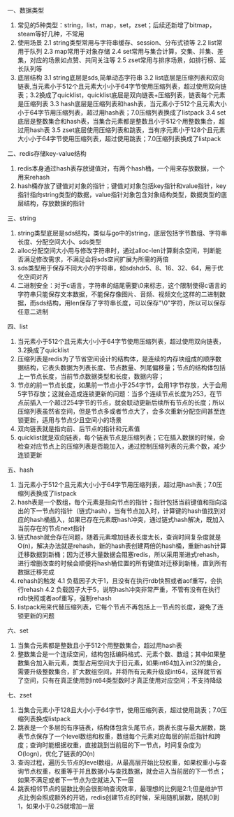 一、数据类型
1. 常见的5种类型：string，list，map，set，zset；后续还新增了bitmap，steam等好几种，不常用
2. 使用场景
2.1 string类型常用与字符串缓存、session、分布式锁等
2.2 list常用于队列
2.3 map常用于对象存储
2.4 set常用与集合计算，交集、并集、差集，对应的场景如点赞、共同关注等
2.5 zset常用与排序场景，如排行榜、延长队列等
3. 底层结构
3.1 string底层是sds,简单动态字符串
3.2 list底层是压缩列表和双向链表,当元素小于512个且元素大小小于64字节使用压缩列表，超过使用双向链表；3.2换成了quicklist，quicklist底层是双向链表+压缩列表，链表每个元素是压缩列表
3.3 hash底层是压缩列表和hash表，当元素小于512个且元素大小小于64字节用压缩列表，超过用hash表；7.0压缩列表换成了listpack
3.4 set底层是整数集合和hash表，当集合元素都是整数且小于512个用整数集合，超过用hash表
3.5 zset底层使用压缩列表和跳表，当有序元素小于128个且元素大小小于64字节使用压缩列表，超过使用跳表；7.0压缩列表换成了listpack

二、redis存储key-value结构
1. redis本身通过hash表存放键值对，有两个hash桶，一个用来存放数据，一个用来rehash
2. hash桶存放了键值对对象的指针；键值对对象包括key指针和value指针，key指针指向string类型的数据，value指针对象包含对象结构类型，数据类型的底层结构，存放数据的指针

三、string
1. string类型底层是sds结构，类似与go中的string，底层包括字节数组、字符串长度、分配空间大小、sds类型
2. alloc分配空间大小用与修改字符串时，通过alloc-len计算剩余空间，判断能否满足修改需求，不满足会将sds空间扩展为所需的两倍
3. sds类型用于保存不同大小的字符串，如sdshdr5、8、16、32、64，用于优化空间对齐
4. 二进制安全：对于c语言，字符串的结尾需要\0来标志，这个限制使得c语言的字符串只能保存文本数据，不能保存像图片、音频、视频文化这样的二进制数据，而sds结构，用len保存了字符串长度，可以保存"\0"字符，所以可以保存任意二进制


四、list
1. 当元素小于512个且元素大小小于64字节使用压缩列表，超过使用双向链表，3.2换成了quicklist
2. 压缩列表是redis为了节省空间设计的结构体，是连续的内存块组成的顺序数据结构，它表头数据为列表长度、节点数量、列尾偏移量；节点的结构体包括上一节点长度，当前节点数据类型和长度，数据内容；
3. 节点的前一节点长度，如果前一节点小于254字节，会用1字节存放，大于会用5字节存放；这就会造成连锁更新的问题：当多个连续节点长度为253，在节点前插入一个超过254字节的节点，就会联动更新后续所有节点的长度；所以压缩列表虽然省空间，但是节点多或者节点大了，会多次重新分配空间甚至连锁更新，适用与节点少且空间小的场景
4. 双向链表就是指向前、后节点的指针和元素值
5. quicklist就是双向链表，每个链表节点是压缩列表；它在插入数据的时候，会检查对应节点上的压缩列表是否能加入，通过控制压缩列表的元素个数，减少连锁更新

五、hash
1. 当元素小于512个且元素大小小于64字节用压缩列表，超过用hash表；7.0压缩列表换成了listpack
2. hash表是一个数组，每个元素是指向节点的指针；指针包括当前键值和指向溢出的下一节点的指针（链式hash），当有节点加入时，计算键的hash值找到对应的hash桶插入，如果已存在元素既hash冲突，通过链式hash解决，既加入当前存在的节点next指针
3. 链式hash就会存在问题，随着元素增加链表长度太长，查询时间复杂度就是O(n)，解决办法就是rehash，新的hash表创建两倍的hash桶，重新hash计算迁移数据到新桶；因为迁移大量数据会阻塞redis，所以采用渐进式rehash，进行增删改查的时候会顺便将hash桶位置的所有键值对迁移到新桶，直到所有数据迁移完成
4. rehash的触发
4.1 负载因子大于1，且没有在执行rdb快照或者aof重写，会执行rehash
4.2 负载因子大于5，说明hash冲突非常严重，不管有没有在执行rdb快照或者aof重写，强制rehash
5. listpack用来代替压缩列表，它每个节点不再包括上一节点的长度，避免了连锁更新的问题

六、set
1. 当集合元素都是整数且小于512个用整数集合，超过用hash表
2. 整数集合是一个连续空间，结构包括编码格式、元素个数、数组；其中如果整数集合加入新元素，类型占用空间大于旧元素，如果int64加入int32的集合，需要升级整数集合，扩大数组空间，并将所有元素升级成int64，这样就节省了空间，只有在真正使用到int64类型数时才真正使用对应空间；不支持降级

七、zset
1. 当集合元素小于128且大小小于64字节，使用压缩列表，超过使用跳表；7.0压缩列表换成listpack
2. 跳表是一个多层的有序链表，结构体包含头尾节点，跳表长度与最大层数，跳表节点保存了一个level数组和权重，数组每个元素对应每层的前后指针和跨度；查询时能根据权重，直接跳到当前层的下一节点，时间复杂度为O(logn)，优化了链表的O(n)
3. 查询过程，遍历头节点的level数组，从最高层开始比较权重，如果权重小与查询节点权重，权重等于并且数据小与查找数据，就会进入当前层的下一节点；如果不满足或者下一节点为空就进入下一层
4. 跳表相邻节点的层数比例会很影响查询效率，最理想的比例是2:1;但是维护节点比例会照成额外的开销，redis创建节点的时候，采用随机层数，随机0到1，如果小于0.25就增加一层
